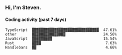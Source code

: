### Hi, I'm Steven.

#### Coding activity (past 7 days)
```
TypeScript  ▓▓▓▓▓▓▓▓▓▓▓▓▓▓▓▓▓▓▓▓▓▓▓▓▓▓▓▓▓▓  47.61%
other       ▓▓▓▓▓▓▓▓▓▓▓▓▓▓▓                 24.56%
JavaScript  ▓▓▓▓▓▓▓▓▓                       15.54%
Rust        ▓▓▓▓                             7.63%
Handlebars  ▓▓                               4.66%
```
